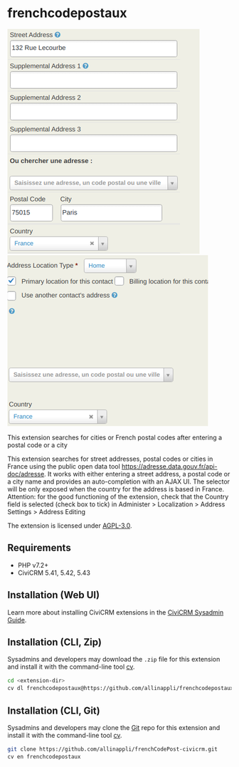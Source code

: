 # frenchcodepostaux

![Screenshot](/images/FrenchCodePostaux.png)
![Screenshot](/images/CodePostaux.png)


This extension searches for cities or French postal codes after entering a postal code or a city

This extension searches for street addresses, postal codes or cities in France using the public open data tool https://adresse.data.gouv.fr/api-doc/adresse.
It works with either entering a street address, a postal code or a city name and provides an auto-completion with an AJAX UI.
The selector will be only exposed when the country for the address is based in France.
Attention: for the good functioning of the extension, check that the Country field is selected (check box to tick) in Administer > Localization > Address Settings > Address Editing


The extension is licensed under [AGPL-3.0](LICENSE.txt).

## Requirements

* PHP v7.2+
* CiviCRM 5.41, 5.42, 5.43

## Installation (Web UI)

Learn more about installing CiviCRM extensions in the [CiviCRM Sysadmin Guide](https://docs.civicrm.org/sysadmin/en/latest/customize/extensions/).

## Installation (CLI, Zip)

Sysadmins and developers may download the `.zip` file for this extension and
install it with the command-line tool [cv](https://github.com/civicrm/cv).

```bash
cd <extension-dir>
cv dl frenchcodepostaux@https://github.com/allinappli/frenchcodepostaux/archive/master.zip
```

## Installation (CLI, Git)

Sysadmins and developers may clone the [Git](https://en.wikipedia.org/wiki/Git) repo for this extension and
install it with the command-line tool [cv](https://github.com/civicrm/cv).

```bash
git clone https://github.com/allinappli/frenchCodePost-civicrm.git
cv en frenchcodepostaux
```
